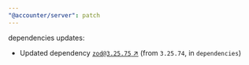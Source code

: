```yaml
---
"@accounter/server": patch
---
```

dependencies updates:
  - Updated dependency [`zod@3.25.75` ↗︎](https://www.npmjs.com/package/zod/v/3.25.75) (from `3.25.74`, in `dependencies`)

